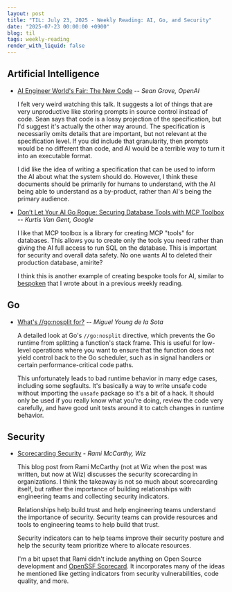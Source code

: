 ```yaml
---
layout: post
title: "TIL: July 23, 2025 - Weekly Reading: AI, Go, and Security"
date: "2025-07-23 00:00:00 +0900"
blog: til
tags: weekly-reading
render_with_liquid: false
---
```


## Artificial Intelligence

- [AI Engineer World's Fair: The New
  Code](https://www.youtube.com/watch?v=8rABwKRsec4) -- _Sean Grove, OpenAI_

    I felt very weird watching this talk. It suggests a lot of things that are
    very unproductive like storing prompts in source control instead of code. Sean
    says that code is a lossy projection of the specification, but I'd suggest
    it's actually the other way around. The specification is necessarily omits
    details that are important, but not relevant at the specification level. If
    you did include that granularity, then prompts would be no different than
    code, and AI would be a terrible way to turn it into an executable format.

    I did like the idea of writing a specification that can be used to inform the
    AI about what the system should do. However, I think these documents should be
    primarily for humans to understand, with the AI being able to understand as a
    by-product, rather than AI's being the primary audience.

- [Don’t Let Your AI Go Rogue: Securing Database Tools with MCP
  Toolbox](https://medium.com/google-cloud/dont-let-your-ai-go-rogue-securing-database-tools-with-mcp-toolbox-dab9a53dd6a0)
  -- _Kurtis Van Gent, Google_

    I like that MCP toolbox is a library for creating MCP "tools" for databases.
    This allows you to create only the tools you need rather than giving the AI
    full access to run SQL on the database. This is important for security and
    overall data safety. No one wants AI to deleted their production database,
    amirite?

    I think this is another example of creating bespoke tools for AI, similar to
    [bespoken](https://koaning.github.io/bespoken/) that I wrote about in a
    previous weekly reading.

## Go

- [What's //go:nosplit for?](https://mcyoung.xyz/2025/07/07/nosplit/) -- _Miguel
  Young de la Sota_

    A detailed look at Go's `//go:nosplit` directive, which prevents the Go
    runtime from splitting a function's stack frame. This is useful for
    low-level operations where you want to ensure that the function does not
    yield control back to the Go scheduler, such as in signal handlers or
    certain performance-critical code paths.

    This unfortunately leads to bad runtime behavior in many edge cases,
    including some segfaults. It's basically a way to write unsafe code without
    importing the `unsafe` package so it's a bit of a hack. It should only be
    used if you really know what you're doing, review the code very
    carefully, and have good unit tests around it to catch changes in runtime
    behavior.

## Security

- [Scorecarding Security](https://ramimac.me/scorecarding) - _Rami McCarthy, Wiz_

    This blog post from Rami McCarthy (not at Wiz when the post was written, but
    now at Wiz) discusses the security scorecarding in organizations. I think
    the takeaway is not so much about scorecarding itself, but rather the
    importance of building relationships with engineering teams and collecting
    security indicators.

    Relationships help build trust and help engineering teams understand the
    importance of security. Security teams can provide resources and tools to
    engineering teams to help build that trust.

    Security indicators can to help teams improve their security posture and
    help the security team prioritize where to allocate resources.

    I'm a bit upset that Rami didn't include anything on Open Source development
    and [OpenSSF Scorecard](https://openssf.org/projects/scorecard/). It
    incorporates many of the ideas he mentioned like getting indicators from
    security vulnerabilities, code quality, and more.
